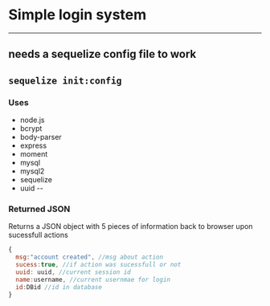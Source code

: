 # Simple login system
---
## needs a sequelize config file to work
`sequelize init:config` 
---
### Uses 
* node.js
* bcrypt
* body-parser 
* express
* moment
* mysql
* mysql2
* sequelize
* uuid
--
### Returned JSON
Returns a JSON object with 5 pieces of information back to browser upon sucessfull actions

```javascript
{
  msg:"account created", //msg about action
  sucess:true, //if action was sucessfull or not
  uuid: uuid, //current session id
  name:username, //current usernmae for login
  id:DBid //id in database
}
```
